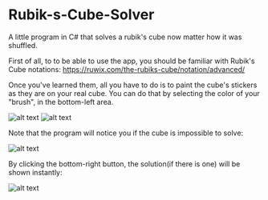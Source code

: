 # Rubik-s-Cube-Solver
A little program in C# that solves a rubik's cube now matter how it was shuffled.

First of all, to to be able to use the app, you should be familiar with Rubik's Cube notations: https://ruwix.com/the-rubiks-cube/notation/advanced/

Once you've learned them, all you have to do is to paint the cube's stickers as they are on your real cube. You can do that by selecting the color of your "brush", in the bottom-left area. 

![alt text](https://i.imgur.com/PT1Aixv.jpg)
![alt text](https://i.imgur.com/d5fURiw.png)

Note that the program will notice you if the cube is impossible to solve:  

![alt text](https://i.imgur.com/KbnXEGS.jpg)

By clicking the bottom-right button, the solution(if there is one) will be shown instantly:

![alt text](https://i.imgur.com/sua1nTg.jpg)


